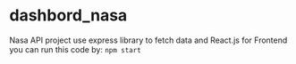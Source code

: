 # dashbord_nasa
Nasa API project use express library to fetch data and React.js for Frontend
you can run this code by:
`npm start`
